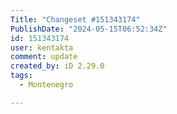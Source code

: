 ```yaml
---
Title: "Changeset #151343174"
PublishDate: "2024-05-15T06:52:34Z"
id: 151343174
user: kentakta
comment: update
created_by: iD 2.29.0
tags:
  - Montenegro

---
```

